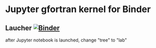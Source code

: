 # Jupyter gfortran kernel for Binder

## Laucher [![Binder](https://mybinder.org/badge.svg)](https://mybinder.org/v2/gh/f66blog/fortran7/master)

after Jupyter notebook is launched, change "tree" to "lab" 
